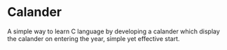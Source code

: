 # Calander
A simple way to learn C language by developing a calander which display the calander on entering the year, simple yet effective start.
